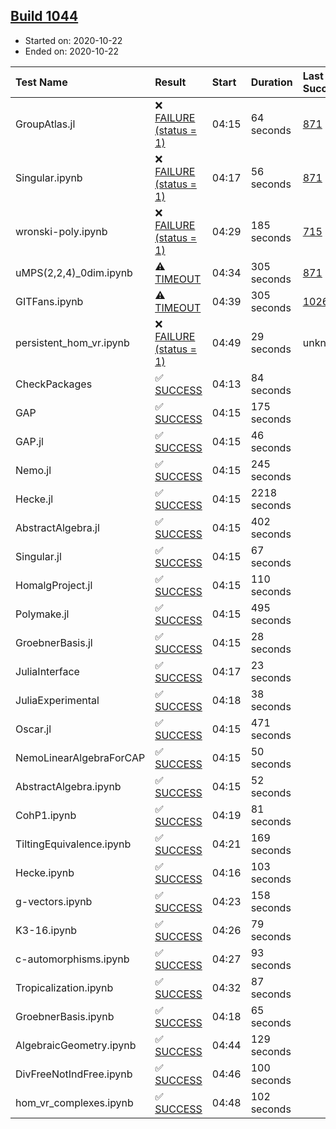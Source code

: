 ## [Build 1044](https://oscarci.mathematik.uni-kl.de/job/oscar-stable/1044/)

* Started on: 2020-10-22
* Ended on: 2020-10-22

| Test Name    | Result | Start | Duration | Last Success | First Failure |
|:-------------|:-------|:------|:---------|:-------------|:--------------|
| GroupAtlas.jl | ❌ [FAILURE (status = 1)](https://oscarci.mathematik.uni-kl.de/job/oscar-stable/1044/artifact/logs/build-1044/GroupAtlas.jl.log) | 04:15 | 64 seconds | [871](https://oscarci.mathematik.uni-kl.de/job/oscar-stable/871/) | [872](https://oscarci.mathematik.uni-kl.de/job/oscar-stable/872/) |
| Singular.ipynb | ❌ [FAILURE (status = 1)](https://oscarci.mathematik.uni-kl.de/job/oscar-stable/1044/artifact/logs/build-1044/Singular.ipynb.log) | 04:17 | 56 seconds | [871](https://oscarci.mathematik.uni-kl.de/job/oscar-stable/871/) | [872](https://oscarci.mathematik.uni-kl.de/job/oscar-stable/872/) |
| wronski-poly.ipynb | ❌ [FAILURE (status = 1)](https://oscarci.mathematik.uni-kl.de/job/oscar-stable/1044/artifact/logs/build-1044/wronski-poly.ipynb.log) | 04:29 | 185 seconds | [715](https://oscarci.mathematik.uni-kl.de/job/oscar-stable/715/) | [716](https://oscarci.mathematik.uni-kl.de/job/oscar-stable/716/) |
| uMPS(2,2,4)_0dim.ipynb | ⚠ [TIMEOUT](https://oscarci.mathematik.uni-kl.de/job/oscar-stable/1044/artifact/logs/build-1044/uMPS-2-2-4-_0dim.ipynb.log) | 04:34 | 305 seconds | [871](https://oscarci.mathematik.uni-kl.de/job/oscar-stable/871/) | [872](https://oscarci.mathematik.uni-kl.de/job/oscar-stable/872/) |
| GITFans.ipynb | ⚠ [TIMEOUT](https://oscarci.mathematik.uni-kl.de/job/oscar-stable/1044/artifact/logs/build-1044/GITFans.ipynb.log) | 04:39 | 305 seconds | [1026](https://oscarci.mathematik.uni-kl.de/job/oscar-stable/1026/) | [1027](https://oscarci.mathematik.uni-kl.de/job/oscar-stable/1027/) |
| persistent_hom_vr.ipynb | ❌ [FAILURE (status = 1)](https://oscarci.mathematik.uni-kl.de/job/oscar-stable/1044/artifact/logs/build-1044/persistent_hom_vr.ipynb.log) | 04:49 | 29 seconds | unknown | unknown |
| CheckPackages | ✅ [SUCCESS](https://oscarci.mathematik.uni-kl.de/job/oscar-stable/1044/artifact/logs/build-1044/CheckPackages.log) | 04:13 | 84 seconds |  |  |
| GAP | ✅ [SUCCESS](https://oscarci.mathematik.uni-kl.de/job/oscar-stable/1044/artifact/logs/build-1044/GAP.log) | 04:15 | 175 seconds |  |  |
| GAP.jl | ✅ [SUCCESS](https://oscarci.mathematik.uni-kl.de/job/oscar-stable/1044/artifact/logs/build-1044/GAP.jl.log) | 04:15 | 46 seconds |  |  |
| Nemo.jl | ✅ [SUCCESS](https://oscarci.mathematik.uni-kl.de/job/oscar-stable/1044/artifact/logs/build-1044/Nemo.jl.log) | 04:15 | 245 seconds |  |  |
| Hecke.jl | ✅ [SUCCESS](https://oscarci.mathematik.uni-kl.de/job/oscar-stable/1044/artifact/logs/build-1044/Hecke.jl.log) | 04:15 | 2218 seconds |  |  |
| AbstractAlgebra.jl | ✅ [SUCCESS](https://oscarci.mathematik.uni-kl.de/job/oscar-stable/1044/artifact/logs/build-1044/AbstractAlgebra.jl.log) | 04:15 | 402 seconds |  |  |
| Singular.jl | ✅ [SUCCESS](https://oscarci.mathematik.uni-kl.de/job/oscar-stable/1044/artifact/logs/build-1044/Singular.jl.log) | 04:15 | 67 seconds |  |  |
| HomalgProject.jl | ✅ [SUCCESS](https://oscarci.mathematik.uni-kl.de/job/oscar-stable/1044/artifact/logs/build-1044/HomalgProject.jl.log) | 04:15 | 110 seconds |  |  |
| Polymake.jl | ✅ [SUCCESS](https://oscarci.mathematik.uni-kl.de/job/oscar-stable/1044/artifact/logs/build-1044/Polymake.jl.log) | 04:15 | 495 seconds |  |  |
| GroebnerBasis.jl | ✅ [SUCCESS](https://oscarci.mathematik.uni-kl.de/job/oscar-stable/1044/artifact/logs/build-1044/GroebnerBasis.jl.log) | 04:15 | 28 seconds |  |  |
| JuliaInterface | ✅ [SUCCESS](https://oscarci.mathematik.uni-kl.de/job/oscar-stable/1044/artifact/logs/build-1044/JuliaInterface.log) | 04:17 | 23 seconds |  |  |
| JuliaExperimental | ✅ [SUCCESS](https://oscarci.mathematik.uni-kl.de/job/oscar-stable/1044/artifact/logs/build-1044/JuliaExperimental.log) | 04:18 | 38 seconds |  |  |
| Oscar.jl | ✅ [SUCCESS](https://oscarci.mathematik.uni-kl.de/job/oscar-stable/1044/artifact/logs/build-1044/Oscar.jl.log) | 04:15 | 471 seconds |  |  |
| NemoLinearAlgebraForCAP | ✅ [SUCCESS](https://oscarci.mathematik.uni-kl.de/job/oscar-stable/1044/artifact/logs/build-1044/NemoLinearAlgebraForCAP.log) | 04:15 | 50 seconds |  |  |
| AbstractAlgebra.ipynb | ✅ [SUCCESS](https://oscarci.mathematik.uni-kl.de/job/oscar-stable/1044/artifact/logs/build-1044/AbstractAlgebra.ipynb.log) | 04:15 | 52 seconds |  |  |
| CohP1.ipynb | ✅ [SUCCESS](https://oscarci.mathematik.uni-kl.de/job/oscar-stable/1044/artifact/logs/build-1044/CohP1.ipynb.log) | 04:19 | 81 seconds |  |  |
| TiltingEquivalence.ipynb | ✅ [SUCCESS](https://oscarci.mathematik.uni-kl.de/job/oscar-stable/1044/artifact/logs/build-1044/TiltingEquivalence.ipynb.log) | 04:21 | 169 seconds |  |  |
| Hecke.ipynb | ✅ [SUCCESS](https://oscarci.mathematik.uni-kl.de/job/oscar-stable/1044/artifact/logs/build-1044/Hecke.ipynb.log) | 04:16 | 103 seconds |  |  |
| g-vectors.ipynb | ✅ [SUCCESS](https://oscarci.mathematik.uni-kl.de/job/oscar-stable/1044/artifact/logs/build-1044/g-vectors.ipynb.log) | 04:23 | 158 seconds |  |  |
| K3-16.ipynb | ✅ [SUCCESS](https://oscarci.mathematik.uni-kl.de/job/oscar-stable/1044/artifact/logs/build-1044/K3-16.ipynb.log) | 04:26 | 79 seconds |  |  |
| c-automorphisms.ipynb | ✅ [SUCCESS](https://oscarci.mathematik.uni-kl.de/job/oscar-stable/1044/artifact/logs/build-1044/c-automorphisms.ipynb.log) | 04:27 | 93 seconds |  |  |
| Tropicalization.ipynb | ✅ [SUCCESS](https://oscarci.mathematik.uni-kl.de/job/oscar-stable/1044/artifact/logs/build-1044/Tropicalization.ipynb.log) | 04:32 | 87 seconds |  |  |
| GroebnerBasis.ipynb | ✅ [SUCCESS](https://oscarci.mathematik.uni-kl.de/job/oscar-stable/1044/artifact/logs/build-1044/GroebnerBasis.ipynb.log) | 04:18 | 65 seconds |  |  |
| AlgebraicGeometry.ipynb | ✅ [SUCCESS](https://oscarci.mathematik.uni-kl.de/job/oscar-stable/1044/artifact/logs/build-1044/AlgebraicGeometry.ipynb.log) | 04:44 | 129 seconds |  |  |
| DivFreeNotIndFree.ipynb | ✅ [SUCCESS](https://oscarci.mathematik.uni-kl.de/job/oscar-stable/1044/artifact/logs/build-1044/DivFreeNotIndFree.ipynb.log) | 04:46 | 100 seconds |  |  |
| hom_vr_complexes.ipynb | ✅ [SUCCESS](https://oscarci.mathematik.uni-kl.de/job/oscar-stable/1044/artifact/logs/build-1044/hom_vr_complexes.ipynb.log) | 04:48 | 102 seconds |  |  |
